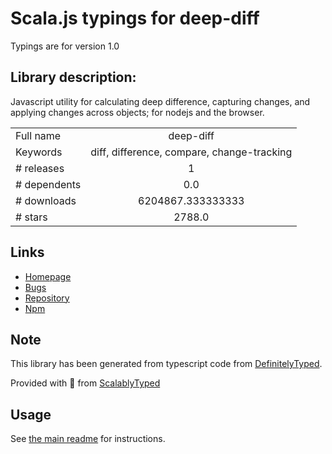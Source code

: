 
# Scala.js typings for deep-diff

Typings are for version 1.0

## Library description:
Javascript utility for calculating deep difference, capturing changes, and applying changes across objects; for nodejs and the browser.

|                    |                 |
| ------------------ | :-------------: |
| Full name          | deep-diff |
| Keywords           | diff, difference, compare, change-tracking |
| # releases         | 1 |
| # dependents       | 0.0 |
| # downloads        | 6204867.333333333 |
| # stars            | 2788.0 |

## Links
- [Homepage](https://github.com/flitbit/diff#readme)
- [Bugs](https://github.com/flitbit/diff/issues)
- [Repository](https://github.com/flitbit/diff)
- [Npm](https://www.npmjs.com/package/deep-diff)
    


## Note
This library has been generated from typescript code from [DefinitelyTyped](https://definitelytyped.org).

Provided with :purple_heart: from [ScalablyTyped](https://github.com/oyvindberg/ScalablyTyped)

## Usage
See [the main readme](../../readme.md) for instructions.


